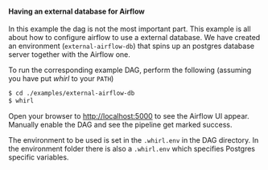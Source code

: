 #### Having an external database for Airflow

In this example the dag is not the most important part. This example is all about how to configure airflow to use a external database.
We have created an environment (`external-airflow-db`) that spins up an postgres database server together with the Airflow one.


To run the corresponding example DAG, perform the following (assuming you have put _whirl_ to your `PATH`)

```bash
$ cd ./examples/external-airflow-db
$ whirl
```

Open your browser to [http://localhost:5000](http://localhost:5000) to see the Airflow UI appear. Manually enable the DAG and see the pipeline get marked success.

The environment to be used is set in the `.whirl.env` in the DAG directory. In the environment folder there is also a `.whirl.env` which specifies Postgres specific variables.


